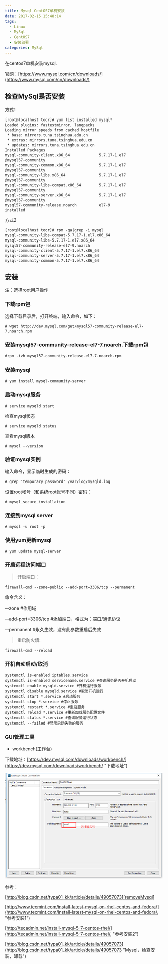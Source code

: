 ```yaml
---
title: Mysql-CentOS7单机安装
date: 2017-02-15 15:48:14
tags: 
  - Linux
  - MySql
  - CentOS7
  - 安装部署
categories: MySql
---
```


在centos7单机安装mysql.

官网：[https://www.mysql.com/cn/downloads/](https://www.mysql.com/cn/downloads/)

## 检查MySql是否安装

方式1

```linux
[root@localhost toor]# yum list installed mysql* 
Loaded plugins: fastestmirror, langpacks
Loading mirror speeds from cached hostfile
 * base: mirrors.tuna.tsinghua.edu.cn
 * extras: mirrors.tuna.tsinghua.edu.cn
 * updates: mirrors.tuna.tsinghua.edu.cn
Installed Packages
mysql-community-client.x86_64             5.7.17-1.el7        @mysql57-community
mysql-community-common.x86_64             5.7.17-1.el7        @mysql57-community
mysql-community-libs.x86_64               5.7.17-1.el7        @mysql57-community
mysql-community-libs-compat.x86_64        5.7.17-1.el7        @mysql57-community
mysql-community-server.x86_64             5.7.17-1.el7        @mysql57-community
mysql57-community-release.noarch          el7-9               installed         
```

方式2

```linux
[root@localhost toor]# rpm -qa|grep -i mysql
mysql-community-libs-compat-5.7.17-1.el7.x86_64
mysql-community-libs-5.7.17-1.el7.x86_64
mysql57-community-release-el7-9.noarch
mysql-community-client-5.7.17-1.el7.x86_64
mysql-community-server-5.7.17-1.el7.x86_64
mysql-community-common-5.7.17-1.el7.x86_64

```

## 安装

注：选择root用户操作

### 下载rpm包

选择下载目录后，打开终端，输入命令，如下：

```linux
# wget http://dev.mysql.com/get/mysql57-community-release-el7-7.noarch.rpm
```

### 安装mysql57-community-release-el7-7.noarch.下载rpm包

``` linux
#rpm -ivh mysql57-community-release-el7-7.noarch.rpm
```

### 安装mysql

```linux
# yum install mysql-community-server
```

### 启动mysql服务

```linux
# service mysqld start
```

检查mysql状态

```linux
# service mysqld status
```

查看mysql版本

```linux
# mysql --version
```

### 验证mysql实例

输入命令，显示临时生成的密码：

```linux
# grep 'temporary password' /var/log/mysqld.log
```

设置root帐号（和系统root帐号不同）密码：

```linux
# mysql_secure_installation
```

### 连接到mysql server

```linux
# mysql -u root -p
```

### 使用yum更新mysql

```linux
# yum update mysql-server
```

### 开启远程访问端口

> 开启端口：

`firewall-cmd --zone=public --add-port=3306/tcp --permanent`

命令含义：

--zone #作用域

--add-port=3306/tcp #添加端口，格式为：端口/通讯协议

--permanent #永久生效，没有此参数重启后失效

> 重启防火墙:

`firewall-cmd --reload`

### 开机自动启动/取消

```linux
systemctl is-enabled iptables.service
systemctl is-enabled servicename.service #查询服务是否开机启动
systemctl enable mysqld.service #开机运行服务
systemctl disable mysqld.service #取消开机运行
systemctl start *.service #启动服务
systemctl stop *.service #停止服务
systemctl restart *.service #重启服务
systemctl reload *.service #重新加载服务配置文件
systemctl status *.service #查询服务运行状态
systemctl --failed #显示启动失败的服务
```

### GUI管理工具

* workbench(工作台)

下载地址：[https://dev.mysql.com/downloads/workbench/](https://dev.mysql.com/downloads/workbench/ "下载地址")

![配置](/img/mysql-workbench.png)

参考：

[http://blog.csdn.net/typa01_kk/article/details/49057073][removeMysql]

[http://www.tecmint.com/install-latest-mysql-on-rhel-centos-and-fedora/](http://www.tecmint.com/install-latest-mysql-on-rhel-centos-and-fedora/, "参考安装1")

[http://tecadmin.net/install-mysql-5-7-centos-rhel/](http://tecadmin.net/install-mysql-5-7-centos-rhel/, "参考安装2")

[http://blog.csdn.net/typa01_kk/article/details/49057073](http://blog.csdn.net/typa01_kk/article/details/49057073 "Mysql，检查安装，卸载")
